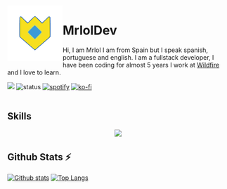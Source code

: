 <img align='left' src='./assets/logo.gif' width='25%' heigh="35%">

# MrlolDev

Hi, I am Mrlol I am from Spain but I speak spanish, portuguese and english. I am a fullstack developer, I have been coding for almost 5 years I work at [Wildfire](https://getwildfire.gg) and I love to learn.

![](https://komarev.com/ghpvc/?username=MrlolGFX&color=2062af&label=Profile+views)
![status](https://api.statusbadges.me/badge/status/530102778408861706?simple=true)
[![spotify](https://api.statusbadges.me/badge/spotify/530102778408861706)](https://api.statusbadges.me/openspotify/530102778408861706)
[![ko-fi](https://ko-fi.com/img/githubbutton_sm.svg)](https://ko-fi.com/U7U5H70V5)
<br></br>

## Skills
<p align="center">
<img src="https://skillicons.dev/icons?i=js,ts,vercel,vscode,nodejs,nextjs,react,nuxtjs,tailwind,md,bots,git,github,githubactions,linux,docker,nginx,html,css,sass,cloudflare,mongodb,mysql,postgres,redis,sqlite,supabase,sequelize,rabbitmq,astro,express,bash,powershell,electron,bootstrap,ps,python&theme=dark"
</p>
 
## Github Stats ⚡
<a href="#">![Github stats](https://github-readme-stats.vercel.app/api?username=MrlolDev&theme=transparent&count_private=true&hide_border=true&line_height=20)</a>
<a href="#">![Top Langs](https://github-readme-stats.vercel.app/api/top-langs/?username=MrlolDev&layout=compact&theme=transparent&count_private=true&hide_border=true)</a>
